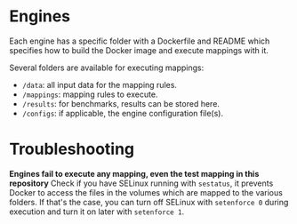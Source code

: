 # Engines

Each engine has a specific folder with a Dockerfile and README which specifies
how to build the Docker image and execute mappings with it.

Several folders are available for executing mappings:

- `/data`: all input data for the mapping rules.
- `/mappings`: mapping rules to execute.
- `/results`: for benchmarks, results can be stored here.
- `/configs`: if applicable, the engine configuration file(s).

# Troubleshooting

**Engines fail to execute any mapping, even the test mapping in this repository**
Check if you have SELinux running with `sestatus`, it prevents Docker to access
the files in the volumes which are mapped to the various folders.
If that's the case, you can turn off SELinux with `setenforce 0` during execution
and turn it on later with `setenforce 1`.
